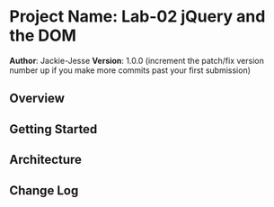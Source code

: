 # Project Name: Lab-02 jQuery and the DOM

**Author**: Jackie-Jesse
**Version**: 1.0.0 (increment the patch/fix version number up if you make more commits past your first submission)

## Overview
<!-- The project is a blog app that populates the page with blog articles. -->

## Getting Started
<!-- The user only needs to navigate to the site in order to read the blog posts. -->

## Architecture
<!-- We used the jQuery library to manipulate DOM elements to the page.  Additionally, we implemented the forEach method to replace the for loops.  This was used to render information to the page. -->

## Change Log
<!-- 
03-17-2001 1420 - We successfully made a constructor function.
03-17-2001 1500 - We pushed blog information, like the text and author information, to an array and then render that to the page with a forEach method.
03-17-2001 after 1500 - We cleaned up the CSS code. -->